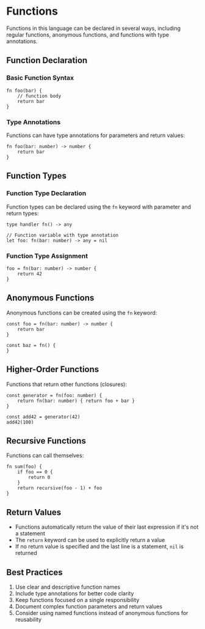 # Functions

Functions in this language can be declared in several ways, including regular functions, anonymous functions, and functions with type annotations.

## Function Declaration

### Basic Function Syntax

```
fn foo(bar) {
    // function body
    return bar
}
```

### Type Annotations

Functions can have type annotations for parameters and return values:

```
fn foo(bar: number) -> number {
    return bar
}
```

## Function Types

### Function Type Declaration

Function types can be declared using the `fn` keyword with parameter and return types:

```
type handler fn() -> any

// Function variable with type annotation
let foo: fn(bar: number) -> any = nil
```

### Function Type Assignment

```
foo = fn(bar: number) -> number {
    return 42
}
```

## Anonymous Functions

Anonymous functions can be created using the `fn` keyword:

```
const foo = fn(bar: number) -> number {
    return bar
}

const baz = fn() {
}
```

## Higher-Order Functions

Functions that return other functions (closures):

```
const generator = fn(foo: number) {
    return fn(bar: number) { return foo + bar }
}

const add42 = generator(42)
add42(100)
```

## Recursive Functions

Functions can call themselves:

```
fn sum(foo) {
    if foo == 0 {
        return 0
    }
    return recursive(foo - 1) + foo
}
```

## Return Values

- Functions automatically return the value of their last expression if it's not a statement
- The `return` keyword can be used to explicitly return a value
- If no return value is specified and the last line is a statement, `nil` is returned

## Best Practices

1. Use clear and descriptive function names
2. Include type annotations for better code clarity
3. Keep functions focused on a single responsibility
4. Document complex function parameters and return values
5. Consider using named functions instead of anonymous functions for reusability
